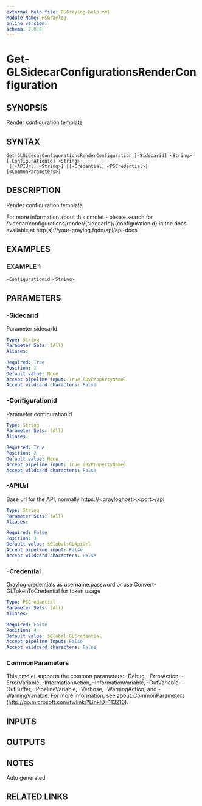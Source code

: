 ```yaml
---
external help file: PSGraylog-help.xml
Module Name: PSGraylog
online version:
schema: 2.0.0
---
```


# Get-GLSidecarConfigurationsRenderConfiguration

## SYNOPSIS
Render configuration template

## SYNTAX

```
Get-GLSidecarConfigurationsRenderConfiguration [-Sidecarid] <String> [-Configurationid] <String>
 [[-APIUrl] <String>] [[-Credential] <PSCredential>] [<CommonParameters>]
```

## DESCRIPTION
Render configuration template


For more information about this cmdlet - please search for /sidecar/configurations/render/{sidecarId}/{configurationId} in the docs available at http(s)://your-graylog.fqdn/api/api-docs

## EXAMPLES

### EXAMPLE 1
```
-Configurationid <String>
```

## PARAMETERS

### -Sidecarid
Parameter sidecarId

```yaml
Type: String
Parameter Sets: (All)
Aliases:

Required: True
Position: 1
Default value: None
Accept pipeline input: True (ByPropertyName)
Accept wildcard characters: False
```

### -Configurationid
Parameter configurationId

```yaml
Type: String
Parameter Sets: (All)
Aliases:

Required: True
Position: 2
Default value: None
Accept pipeline input: True (ByPropertyName)
Accept wildcard characters: False
```

### -APIUrl
Base url for the API, normally https://\<grayloghost\>:\<port\>/api

```yaml
Type: String
Parameter Sets: (All)
Aliases:

Required: False
Position: 3
Default value: $Global:GLApiUrl
Accept pipeline input: False
Accept wildcard characters: False
```

### -Credential
Graylog credentials as username:password or use Convert-GLTokenToCredential for token usage

```yaml
Type: PSCredential
Parameter Sets: (All)
Aliases:

Required: False
Position: 4
Default value: $Global:GLCredential
Accept pipeline input: False
Accept wildcard characters: False
```

### CommonParameters
This cmdlet supports the common parameters: -Debug, -ErrorAction, -ErrorVariable, -InformationAction, -InformationVariable, -OutVariable, -OutBuffer, -PipelineVariable, -Verbose, -WarningAction, and -WarningVariable. For more information, see about_CommonParameters (http://go.microsoft.com/fwlink/?LinkID=113216).

## INPUTS

## OUTPUTS

## NOTES
Auto generated

## RELATED LINKS
